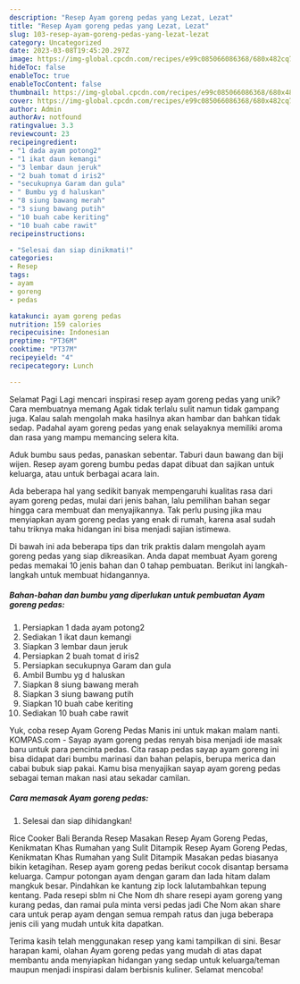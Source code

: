 ```yaml
---
description: "Resep Ayam goreng pedas yang Lezat, Lezat"
title: "Resep Ayam goreng pedas yang Lezat, Lezat"
slug: 103-resep-ayam-goreng-pedas-yang-lezat-lezat
category: Uncategorized
date: 2023-03-08T19:45:20.297Z
image: https://img-global.cpcdn.com/recipes/e99c085066086368/680x482cq70/ayam-goreng-pedas-foto-resep-utama.jpg
hideToc: false
enableToc: true
enableTocContent: false
thumbnail: https://img-global.cpcdn.com/recipes/e99c085066086368/680x482cq70/ayam-goreng-pedas-foto-resep-utama.jpg
cover: https://img-global.cpcdn.com/recipes/e99c085066086368/680x482cq70/ayam-goreng-pedas-foto-resep-utama.jpg
author: Admin
authorAv: notfound
ratingvalue: 3.3
reviewcount: 23
recipeingredient:
- "1 dada ayam potong2"
- "1 ikat daun kemangi"
- "3 lembar daun jeruk"
- "2 buah tomat d iris2"
- "secukupnya Garam dan gula"
- " Bumbu yg d haluskan"
- "8 siung bawang merah"
- "3 siung bawang putih"
- "10 buah cabe keriting"
- "10 buah cabe rawit"
recipeinstructions:

- "Selesai dan siap dinikmati!"
categories:
- Resep
tags:
- ayam
- goreng
- pedas

katakunci: ayam goreng pedas 
nutrition: 159 calories
recipecuisine: Indonesian
preptime: "PT36M"
cooktime: "PT37M"
recipeyield: "4"
recipecategory: Lunch

---
```



Selamat Pagi Lagi mencari inspirasi resep ayam goreng pedas yang unik? Cara membuatnya memang Agak tidak terlalu sulit namun tidak gampang juga. Kalau salah mengolah maka hasilnya akan hambar dan bahkan tidak sedap. Padahal ayam goreng pedas yang enak selayaknya memiliki aroma dan rasa yang mampu memancing selera kita.


Aduk bumbu saus pedas, panaskan sebentar. Taburi daun bawang dan biji wijen. Resep ayam goreng bumbu pedas dapat dibuat dan sajikan untuk keluarga, atau untuk berbagai acara lain.

Ada beberapa hal yang sedikit banyak mempengaruhi kualitas rasa dari ayam goreng pedas, mulai dari jenis bahan, lalu pemilihan bahan segar hingga cara membuat dan menyajikannya. Tak perlu pusing jika mau menyiapkan ayam goreng pedas yang enak di rumah, karena asal sudah tahu triknya maka hidangan ini bisa menjadi sajian istimewa.


Di bawah ini ada beberapa tips dan trik praktis dalam mengolah ayam goreng pedas yang siap dikreasikan. Anda dapat membuat Ayam goreng pedas memakai 10 jenis bahan dan 0 tahap pembuatan. Berikut ini langkah-langkah untuk membuat hidangannya.

<!--inarticleads1-->

##### Bahan-bahan dan bumbu yang diperlukan untuk pembuatan Ayam goreng pedas:

1. Persiapkan 1 dada ayam potong2
1. Sediakan 1 ikat daun kemangi
1. Siapkan 3 lembar daun jeruk
1. Persiapkan 2 buah tomat d iris2
1. Persiapkan secukupnya Garam dan gula
1. Ambil  Bumbu yg d haluskan
1. Siapkan 8 siung bawang merah
1. Siapkan 3 siung bawang putih
1. Siapkan 10 buah cabe keriting
1. Sediakan 10 buah cabe rawit


Yuk, coba resep Ayam Goreng Pedas Manis ini untuk makan malam nanti. KOMPAS.com - Sayap ayam goreng pedas renyah bisa menjadi ide masak baru untuk para pencinta pedas. Cita rasap pedas sayap ayam goreng ini bisa didapat dari bumbu marinasi dan bahan pelapis, berupa merica dan cabai bubuk siap pakai. Kamu bisa menyajikan sayap ayam goreng pedas sebagai teman makan nasi atau sekadar camilan. 

<!--inarticleads2-->

##### Cara memasak Ayam goreng pedas:


1. Selesai dan siap dihidangkan!

Rice Cooker Bali Beranda Resep Masakan Resep Ayam Goreng Pedas, Kenikmatan Khas Rumahan yang Sulit Ditampik Resep Ayam Goreng Pedas, Kenikmatan Khas Rumahan yang Sulit Ditampik Masakan pedas biasanya bikin ketagihan. Resep ayam goreng pedas berikut cocok disantap bersama keluarga. Campur potongan ayam dengan garam dan lada hitam dalam mangkuk besar. Pindahkan ke kantung zip lock lalutambahkan tepung kentang. Pada resepi sblm ni Che Nom dh share resepi ayam goreng yang kurang pedas, dan ramai pula minta versi pedas jadi Che Nom akan share cara untuk perap ayam dengan semua rempah ratus dan juga beberapa jenis cili yang mudah untuk kita dapatkan. 

Terima kasih telah menggunakan resep yang kami tampilkan di sini. Besar harapan kami, olahan Ayam goreng pedas yang mudah di atas dapat membantu anda menyiapkan hidangan yang sedap untuk keluarga/teman maupun menjadi inspirasi dalam berbisnis kuliner. Selamat mencoba!
